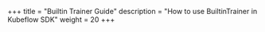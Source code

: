 +++
title = "Builtin Trainer Guide"
description = "How to use BuiltinTrainer in Kubeflow SDK"
weight = 20
+++
